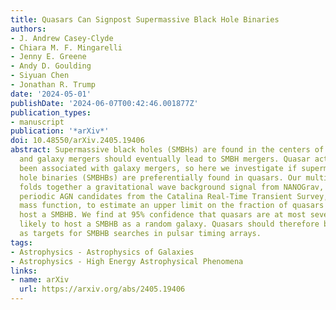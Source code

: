 ```yaml
---
title: Quasars Can Signpost Supermassive Black Hole Binaries
authors:
- J. Andrew Casey-Clyde
- Chiara M. F. Mingarelli
- Jenny E. Greene
- Andy D. Goulding
- Siyuan Chen
- Jonathan R. Trump
date: '2024-05-01'
publishDate: '2024-06-07T00:42:46.001877Z'
publication_types:
- manuscript
publication: '*arXiv*'
doi: 10.48550/arXiv.2405.19406
abstract: Supermassive black holes (SMBHs) are found in the centers of massive galaxies,
  and galaxy mergers should eventually lead to SMBH mergers. Quasar activity has long
  been associated with galaxy mergers, so here we investigate if supermassive black
  hole binaries (SMBHBs) are preferentially found in quasars. Our multimessenger investigation
  folds together a gravitational wave background signal from NANOGrav, a sample of
  periodic AGN candidates from the Catalina Real-Time Transient Survey, and a quasar
  mass function, to estimate an upper limit on the fraction of quasars which could
  host a SMBHB. We find at 95% confidence that quasars are at most seven times as
  likely to host a SMBHB as a random galaxy. Quasars should therefore be prioritized
  as targets for SMBHB searches in pulsar timing arrays.
tags:
- Astrophysics - Astrophysics of Galaxies
- Astrophysics - High Energy Astrophysical Phenomena
links:
- name: arXiv
  url: https://arxiv.org/abs/2405.19406
---
```

